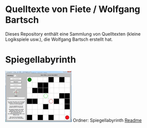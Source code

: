 # Quelltexte von Fiete / Wolfgang Bartsch

Dieses Repository enthält eine Sammlung von Quelltexten (kleine Logikspiele usw.), die Wolfgang Bartsch erstellt hat.

# Spiegellabyrinth
![Screenshot](Spiegellabyrinth/preview_small.jpg)
Ordner: Spiegellabyrinth
[Readme](Spiegellabyrinth/README.md)